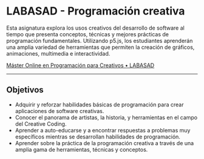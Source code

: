 # LABASAD - Programación creativa

Esta asignatura explora los usos creativos del desarrollo de software al tiempo que presenta conceptos, técnicas y mejores prácticas de programación fundamentales. Utilizando p5.js, los estudiantes aprenderán una amplia variedad de herramientas que permiten la creación de gráficos, animaciones, multimedia e interactividad.

[Máster Online en Programación para Creativos • LABASAD](https://www.labasad.com/master/master-online-en-programacion-para-creativos/)

---

## Objetivos

- Adquirir y reforzar habilidades básicas de programación para crear aplicaciones de software creativas.
- Conocer el panorama de artistas, la historia, y herramientas en el campo del Creative Coding.
- Aprender a auto-educarse y a encontrar respuestas a problemas muy específicos mientras se desarrollan habilidades de programación.
- Aprender sobre la práctica de la programación creativa a través de una amplia gama de herramientas, técnicas y conceptos.